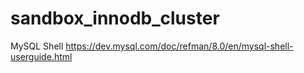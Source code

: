 # sandbox_innodb_cluster

MySQL Shell https://dev.mysql.com/doc/refman/8.0/en/mysql-shell-userguide.html